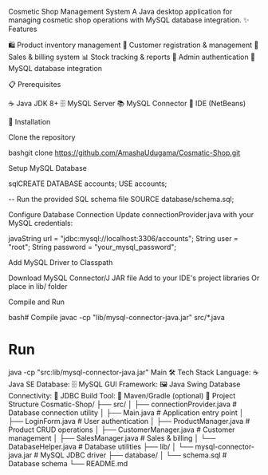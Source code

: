   Cosmetic Shop Management System
A Java desktop application for managing cosmetic shop operations with MySQL database integration.
✨ Features

🛍️ Product inventory management
👥 Customer registration & management
🧾 Sales & billing system
📊 Stock tracking & reports
🔐 Admin authentication
💾 MySQL database integration

📋 Prerequisites

☕ Java JDK 8+
🗄️ MySQL Server
📚 MySQL Connector
🔧 IDE (NetBeans)

🚀 Installation

Clone the repository

bashgit clone https://github.com/AmashaUdugama/Cosmatic-Shop.git


Setup MySQL Database

sqlCREATE DATABASE accounts;
USE accounts;

-- Run the provided SQL schema file
SOURCE database/schema.sql;

Configure Database Connection
Update connectionProvider.java with your MySQL credentials:

javaString url = "jdbc:mysql://localhost:3306/accounts";
String user = "root";
String password = "your_mysql_password";

Add MySQL Driver to Classpath


Download MySQL Connector/J JAR file
Add to your IDE's project libraries
Or place in lib/ folder


Compile and Run

bash# Compile
javac -cp "lib/mysql-connector-java.jar" src/*.java

# Run
java -cp "src:lib/mysql-connector-java.jar" Main
🛠️ Tech Stack
Language: ☕ Java SE
Database: 🗄️ MySQL
GUI Framework: 🖼️ Java Swing
Database Connectivity: 🔌 JDBC
Build Tool: 🔨 Maven/Gradle (optional)
📁 Project Structure
Cosmatic-Shop/
├── src/
│   ├── connectionProvider.java    # Database connection utility
│   ├── Main.java                  # Application entry point
│   ├── LoginForm.java             # User authentication
│   ├── ProductManager.java        # Product CRUD operations
│   ├── CustomerManager.java       # Customer management
│   ├── SalesManager.java          # Sales & billing
│   └── DatabaseHelper.java        # Database utilities
├── lib/
│   └── mysql-connector-java.jar   # MySQL JDBC driver
├── database/
│   └── schema.sql                 # Database schema
└── README.md
